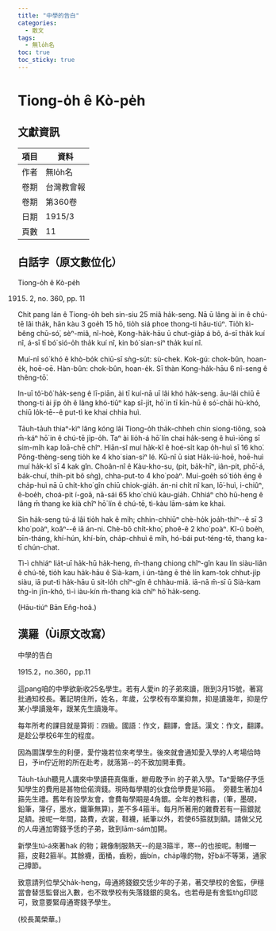 ```yaml
---
title: "中學的告白"
categories:
  - 散文
tags:
  - 無lo̍h名
toc: true
toc_sticky: true
---
```


# Tiong-o̍h ê Kò-pe̍h

## 文獻資訊

| 項目 | 資料 |
|---|---|
| 作者 | 無lo̍h名 |
| 卷期 | 台灣教會報 |
| 卷期 | 第360卷 |
| 日期 | 1915/3 |
| 頁數 | 11 |

## 白話字（原文數位化）

Tiong-o̍h ê Kò-pe̍h

1915. 2, no. 360, pp. 11

Chit pang lán ê Tiong-o̍h beh sin-siu 25 miâ ha̍k-seng. Nā ū lâng ài in ê chú-tē lâi tha̍k, hān kàu 3 goe̍h 15 hō, tio̍h siá phoe thong-ti hāu-tiúⁿ. Tio̍h kì-bêng chū-só͘, sèⁿ-miâ, nî-hoè, Kong-ha̍k-hāu ū chut-gia̍p á bô, á-sī tha̍k kuí nî, á-sī tī bó͘ sió-o̍h tha̍k kuí nî, kin bó͘ sian-siⁿ tha̍k kuí nî.

Muí-nî só͘ khó ê khò-bo̍k chiū-sī sǹg-su̍t: sù-chek. Kok-gú: chok-bûn, hoan-e̍k, hoē-oē. Hàn-bûn: chok-bûn, hoan-e̍k. Sī thàn Kong-ha̍k-hāu 6 nî-seng ê thêng-tō͘.

In-uī tô͘-bô͘ ha̍k-seng ê lī-piān, ài tī kuí-nā uī lâi khó ha̍k-seng. āu-lâi chiū ē thong-ti ài ji̍p o̍h ê lâng khó-tiûⁿ kap sî-ji̍t, hō͘ in tī kīn-hū ê só͘-chāi hù-khó, chiū lo̍k-tē--ê put-tì ke khai chhia huì.

Ta̍uh-ta̍uh thiaⁿ-kìⁿ lâng kóng lâi Tiong-o̍h tha̍k-chheh chin siong-tiōng, soà m̄-káⁿ hō͘ in ê chú-tē ji̍p-o̍h. Taⁿ ài lio̍h-á hō͘ lín chai ha̍k-seng ê huì-iōng sī sím-mi̍h kap loā-chē chîⁿ. Hiān-sî muí ha̍k-kî ê hoé-si̍t kap o̍h-huì sī 16 kho͘. Pông-thèng-seng tio̍h ke 4 kho͘ sian-siⁿ lé. Kū-nî ū siat Ha̍k-iú-hoē, hoē-huì muí ha̍k-kî sī 4 kak gîn. Choân-nî ê Kàu-kho-su, (pit, ba̍k-hīⁿ, iân-pit, phō͘-á, ba̍k-chuí, thih-pit bô sǹg), chha-put-to 4 kho͘ poàⁿ. Muí-goe̍h só͘ tio̍h ēng ê cha̍p-huì nā ū chi̍t-kho͘ gîn chiū chiok-gia̍h. án-ni chi̍t nî kan, lō͘-huì, i-chiûⁿ, ê-boe̍h, choá-pit í-goā, nā-sái 65 kho͘ chiū kàu-gia̍h. Chhiáⁿ chò hū-heng ê lâng m̄ thang ke kià chîⁿ hō͘ lín ê chú-tē, tì-kàu lām-sám ke khai.

Sin ha̍k-seng tú-á lâi tio̍h hak ê mi̍h; chhin-chhiūⁿ chè-ho̍k joa̍h-thiⁿ--ê sī 3 kho͘ poàⁿ, koâⁿ--ê iā án-ni. Chè-bō chi̍t-kho͘, phoê-ê 2 kho͘ poàⁿ. Kî-û boe̍h, bīn-tháng, khí-hún, khí-bín, cha̍p-chhuì ê mi̍h, hó-bái put-téng-tē, thang ka-tī chún-chat.

Tì-ì chhiáⁿ lia̍t-uī ha̍k-hū ha̍k-heng, m̄-thang chiong chîⁿ-gîn kau lín siàu-liân ê chú-tē, tio̍h kau ha̍k-hāu ê Sià-kam, i ún-tàng ē thè lín kam-tok chhut-ji̍p siàu, iā put-tì ha̍k-hāu ū sit-lo̍h chîⁿ-gîn ê chhàu-miâ. iā-nā m̄-sī ū Sià-kam tǹg-ìn jīn-khó, tì-ì iàu-kín m̄-thang kià chîⁿ hō͘ ha̍k-seng.

(Hāu-tiúⁿ Bān En̂g-hoâ.)

## 漢羅（Ùi原文改寫）

中學的告白

1915.2，no.360，pp.11

這pang咱的中學欲新收25名學生。若有人愛in 的子弟來讀，限到3月15號，著寫批通知校長。著記明住所，姓名，年歲，公學校有卒業抑無，抑是讀幾年，抑是佇某小學讀幾年，跟某先生讀幾年。

每年所考的課目就是算術：四級。國語：作文，翻譯，會話。漢文：作文，翻譯。是趁公學校6年生的程度。

因為圖謀學生的利便，愛佇幾若位來考學生。後來就會通知愛入學的人考場佮時日，予in佇近附的所在赴考，就落第--的不致加開車費。

Ta̍uh-ta̍uh聽見人講來中學讀冊真傷重，紲毋敢予in 的子弟入學。Taⁿ愛略仔予恁知學生的費用是甚物佮偌濟錢。現時每學期的伙食佮學費是16箍。  旁聽生著加4箍先生禮。舊年有設學友會，會費每學期是4角銀。全年的教科書，(筆，墨硯，鉛筆，簿仔，墨水，鐵筆無算)，差不多4箍半。每月所著用的雜費若有一箍銀就足額。按呢一年間，路費，衣裳，鞋襪，紙筆以外，若使65箍就到額。請做父兄的人毋通加寄錢予恁的子弟，致到lām-sám加開。

新學生tú-á來著hak 的物；親像制服熱天--的是3箍半，寒--的也按呢。制帽一箍，皮鞋2箍半。其餘襪，面桶，齒粉，齒bín，cha̍p喙的物，好bái不等第，通家己撙節。

致意請列位學父ha̍k-heng，毋通將錢銀交恁少年的子弟，著交學校的舍監，伊穩當會替恁監督出入數，也不致學校有失落錢銀的臭名。也若毋是有舍監tǹg印認可，致意要緊毋通寄錢予學生。

(校長萬榮華。)
